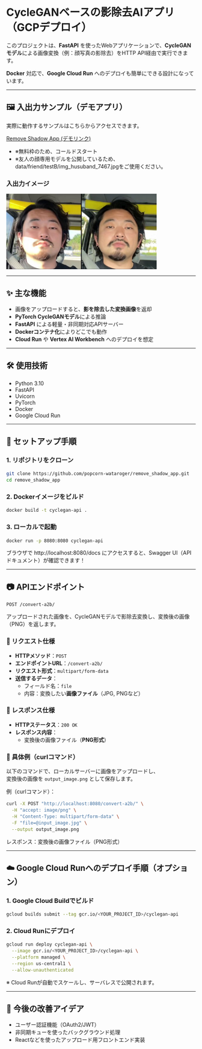 # CycleGANベースの影除去AIアプリ（GCPデプロイ）

このプロジェクトは、**FastAPI** を使ったWebアプリケーションで、**CycleGANモデル**による画像変換（例：顔写真の影除去）をHTTP API経由で実行できます。

**Docker** 対応で、**Google Cloud Run** へのデプロイも簡単にできる設計になっています。

---

## 🖼️ 入出力サンプル（デモアプリ）

実際に動作するサンプルはこちらからアクセスできます。

 [Remove Shadow App (デモリンク)](https://remove-shadow-app-1073918449956.asia-northeast1.run.app/)

- ※無料枠のため、コールドスタート
- ※友人の顔専用モデルを公開しているため、data/friend/testB/img_husuband_7467.jpgをご使用ください。

### 入出力イメージ
<img src="./sanple.JPG" width="400">

---

## ✨ 主な機能

- 画像をアップロードすると、**影を除去した変換画像**を返却
- **PyTorch CycleGANモデル**による推論
- **FastAPI** による軽量・非同期対応APIサーバー
- **Dockerコンテナ化**によりどこでも動作
- **Cloud Run** や **Vertex AI Workbench** へのデプロイを想定

---

## 🛠️ 使用技術
- Python 3.10
- FastAPI
- Uvicorn
- PyTorch
- Docker
- Google Cloud Run

---

## 🚀 セットアップ手順

### 1. リポジトリをクローン

```bash
git clone https://github.com/popcorn-wataroger/remove_shadow_app.git
cd remove_shadow_app
```
### 2. Dockerイメージをビルド
```bash
docker build -t cyclegan-api .
```
### 3. ローカルで起動
```bash
docker run -p 8080:8080 cyclegan-api
```
ブラウザで http://localhost:8080/docs にアクセスすると、Swagger UI（APIドキュメント）が確認できます！

---

## 📷 APIエンドポイント
```
POST /convert-a2b/
```
アップロードされた画像を、CycleGANモデルで影除去変換し、変換後の画像（PNG）を返します。

### 🔹 リクエスト仕様

- **HTTPメソッド**：`POST`
- **エンドポイントURL**：`/convert-a2b/`
- **リクエスト形式**：`multipart/form-data`
- **送信するデータ**：
  - フィールド名：`file`
  - 内容：変換したい**画像ファイル**（JPG, PNGなど）

### 🔹 レスポンス仕様

- **HTTPステータス**：`200 OK`
- **レスポンス内容**：
  - 変換後の画像ファイル（**PNG形式**）

### 🔹 具体例（curlコマンド）

以下のコマンドで、ローカルサーバーに画像をアップロードし、  
変換後の画像を `output_image.png` として保存します。


例（curlコマンド）：
```bash
curl -X POST "http://localhost:8080/convert-a2b/" \
  -H "accept: image/png" \
  -H "Content-Type: multipart/form-data" \
  -F "file=@input_image.jpg" \
  --output output_image.png
```
レスポンス：変換後の画像ファイル（PNG形式）

---

## ☁️ Google Cloud Runへのデプロイ手順（オプション）
### 1. Google Cloud Buildでビルド
```bash
gcloud builds submit --tag gcr.io/<YOUR_PROJECT_ID>/cyclegan-api
```
### 2. Cloud Runにデプロイ
```bash
gcloud run deploy cyclegan-api \
  --image gcr.io/<YOUR_PROJECT_ID>/cyclegan-api \
  --platform managed \
  --region us-central1 \
  --allow-unauthenticated
```
※ Cloud Runが自動でスケールし、サーバレスで公開されます。

---

## 🧠 今後の改善アイデア
- ユーザー認証機能（OAuth2/JWT）
- 非同期キューを使ったバックグラウンド処理
- Reactなどを使ったアップロード用フロントエンド実装

